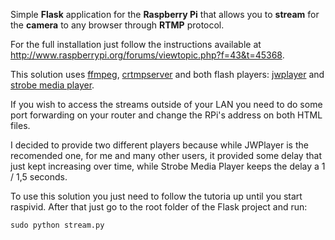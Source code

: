 Simple **Flask** application for the **Raspberry Pi** that allows you to **stream** for the **camera** to any browser through **RTMP** protocol.

For the full installation just follow the instructions available at http://www.raspberrypi.org/forums/viewtopic.php?f=43&t=45368.

This solution uses [ffmpeg](https://www.ffmpeg.org/), [crtmpserver](http://www.rtmpd.com/) and both flash players: [jwplayer](http://www.jwplayer.com/) and [strobe media player](http://sourceforge.net/projects/smp.adobe/files/).

If you wish to access the streams outside of your LAN you need to do some port forwarding on your router and change the RPi's address on both HTML files.

I decided to provide two different players because while JWPlayer is the recomended one, for me and many other users, it provided some delay that just kept increasing over time, while Strobe Media Player keeps the delay a 1 / 1,5 seconds.

To use this solution you just need to follow the tutoria up until you start raspivid. After that just go to the root folder of the Flask project and run:
```
sudo python stream.py
```
